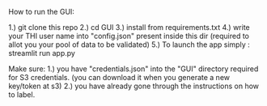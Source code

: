 How to run the GUI:

1.) git clone this repo
2.) cd GUI
3.) install from requirements.txt
4.) write your THI user name into "config.json" present inside this dir (required to allot you your pool of data to be validated)
5.) To launch the app simply : streamlit run app.py 

Make sure:
1.) you have "credentials.json" into the "GUI" directory required for S3 credentials. (you can download it when you generate a new key/token at s3)
2.) you have already gone through the instructions on how to label.
